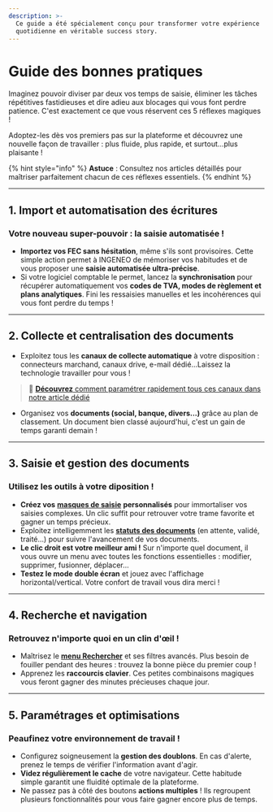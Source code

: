 ```yaml
---
description: >-
  Ce guide a été spécialement conçu pour transformer votre expérience
  quotidienne en véritable success story.
---
```


# Guide des bonnes pratiques

Imaginez pouvoir diviser par deux vos temps de saisie, éliminer les tâches répétitives fastidieuses et dire adieu aux blocages qui vous font perdre patience. C'est exactement ce que vous réservent ces 5 réflexes magiques !

Adoptez-les dès vos premiers pas sur la plateforme et découvrez une nouvelle façon de travailler : plus fluide, plus rapide, et surtout...plus plaisante !

{% hint style="info" %}
**Astuce** : Consultez nos articles détaillés pour maîtriser parfaitement chacun de ces réflexes essentiels.
{% endhint %}

***

## 1. Import et automatisation des écritures

### Votre nouveau super-pouvoir : la saisie automatisée !

* **Importez vos FEC sans hésitation**, même s'ils sont provisoires. Cette simple action permet à INGENEO de mémoriser vos habitudes et de vous proposer une **saisie automatisée ultra-précise**.
* Si votre logiciel comptable le permet, lancez la **synchronisation** pour récupérer automatiquement vos **codes de TVA, modes de règlement et plans analytiques**. Fini les ressaisies manuelles et les incohérences qui vous font perdre du temps !

***

## &#x20;2. Collecte et centralisation des documents



* Exploitez tous les **canaux de collecte automatique** à votre disposition : connecteurs marchand, canaux drive, e-mail dédié...Laissez la technologie travailler pour vous !

> 🔗 [**Découvrez** comment paramétrer rapidement tous ces canaux dans notre article dédié](../collecte-automatique/)&#x20;

* Organisez vos **documents (social, banque, divers...)** grâce au plan de classement. Un document bien classé aujourd'hui, c'est un gain de temps garanti demain !

***

## 3. Saisie et gestion des documents

### Utilisez les outils à votre diposition !

* **Créez vos** [**masques de saisie**](../gestion-des-documents/masque-de-saisie.md) **personnalisés** pour immortaliser vos saisies complexes. Un clic suffit pour retrouver votre trame favorite et gagner un temps précieux.
* Exploitez intelligemment les [**statuts des documents**](../processus-metiers/workflow/configurer-les-statuts-de-documents.md) (en attente, validé, traité...) pour suivre l'avancement de vos documents.
* **Le clic droit est votre meilleur ami !** Sur n'importe quel document, il vous ouvre un menu avec toutes les fonctions essentielles : modifier, supprimer, fusionner, déplacer...
* **Testez le mode double écran** et jouez avec l'affichage horizontal/vertical. Votre confort de travail vous dira merci !

***

## 4. Recherche et navigation

### Retrouvez n'importe quoi en un clin d'œil !

* Maîtrisez le [**menu Rechercher**](../gestion-des-documents/rechercher-un-document.md) et ses filtres avancés. Plus besoin de fouiller pendant des heures : trouvez la bonne pièce du premier coup !
* Apprenez les **raccourcis clavier**. Ces petites combinaisons magiques vous feront gagner des minutes précieuses chaque jour.

***

## 5. Paramétrages et optimisations

### Peaufinez votre environnement de travail !

* Configurez soigneusement la **gestion des doublons**. En cas d'alerte, prenez le temps de vérifier l'information avant d'agir.&#x20;
* **Videz régulièrement le cache** de votre navigateur. Cette habitude simple garantit une fluidité optimale de la plateforme.
* Ne passez pas à côté des boutons **actions multiples** ! Ils regroupent plusieurs fonctionnalités pour vous faire gagner encore plus de temps.
